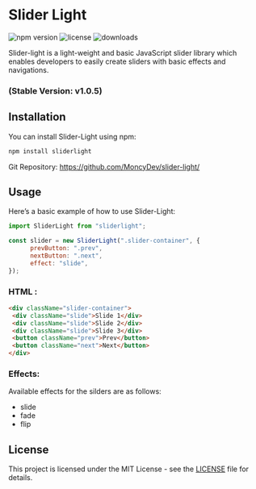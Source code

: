 # Slider Light

![npm version](https://img.shields.io/npm/v/sliderlight.svg)
![license](https://img.shields.io/github/license/MoncyDev/slider-light.svg)
![downloads](https://img.shields.io/npm/dm/sliderlight.svg)

Slider-light is a light-weight and basic JavaScript slider library which enables developers to easily create sliders with basic effects and navigations.

### (Stable Version: v1.0.5)




## Installation

You can install Slider-Light using npm:

```bash
npm install sliderlight
```

Git Repository: https://github.com/MoncyDev/slider-light/

## Usage

Here’s a basic example of how to use Slider-Light:

```javascript
import SliderLight from "sliderlight";

const slider = new SliderLight(".slider-container", {
      prevButton: ".prev",
      nextButton: ".next",
      effect: "slide", 
});
```

### HTML :

```html
<div className="slider-container">
 <div className="slide">Slide 1</div>
 <div className="slide">Slide 2</div>
 <div className="slide">Slide 3</div>
 <button className="prev">Prev</button>
 <button className="next">Next</button>
</div>
```

### Effects:
Available effects for the silders are as follows:

- slide
- fade
- flip

## License

This project is licensed under the MIT License - see the [LICENSE](LICENSE) file for details.


